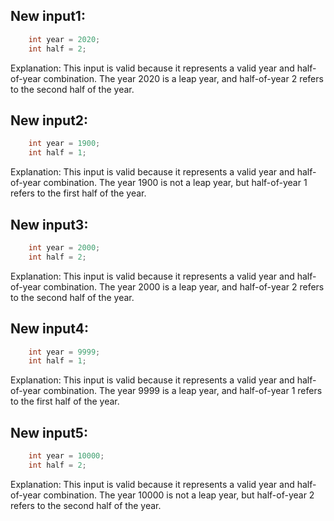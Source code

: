## New input1:
```java
    int year = 2020;
    int half = 2;
```
Explanation: This input is valid because it represents a valid year and half-of-year combination. The year 2020 is a leap year, and half-of-year 2 refers to the second half of the year.

## New input2:
```java
    int year = 1900;
    int half = 1;
```
Explanation: This input is valid because it represents a valid year and half-of-year combination. The year 1900 is not a leap year, but half-of-year 1 refers to the first half of the year.

## New input3:
```java
    int year = 2000;
    int half = 2;
```
Explanation: This input is valid because it represents a valid year and half-of-year combination. The year 2000 is a leap year, and half-of-year 2 refers to the second half of the year.

## New input4:
```java
    int year = 9999;
    int half = 1;
```
Explanation: This input is valid because it represents a valid year and half-of-year combination. The year 9999 is a leap year, and half-of-year 1 refers to the first half of the year.

## New input5:
```java
    int year = 10000;
    int half = 2;
```
Explanation: This input is valid because it represents a valid year and half-of-year combination. The year 10000 is not a leap year, but half-of-year 2 refers to the second half of the year.
